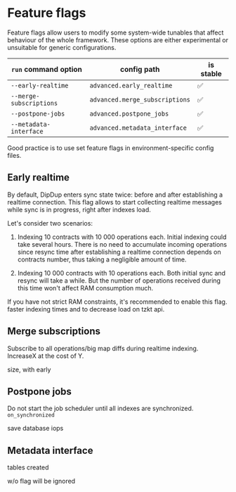 # Feature flags

Feature flags allow users to modify some system-wide tunables that affect behaviour of the whole framework. These options are either experimental or unsuitable for generic configurations.

| `run` command option | config path | is stable |
| - | - | - |
| `--early-realtime` | `advanced.early_realtime` | ✅ |
| `--merge-subscriptions` | `advanced.merge_subscriptions` | ✅ |
| `--postpone-jobs` | `advanced.postpone_jobs` | ✅ |
| `--metadata-interface` | `advanced.metadata_interface` | ✅ |

Good practice is to use set feature flags in environment-specific config files.

## Early realtime

By default, DipDup enters sync state twice: before and after establishing a realtime connection. This flag allows to start collecting realtime messages while sync is in progress, right after indexes load.

Let's consider two scenarios:

1. Indexing 10 contracts with 10 000 operations each. Initial indexing could take several hours. There is no need to accumulate incoming operations since resync time after establishing a realtime connection depends on contracts number, thus taking a negligible amount of time.

2. Indexing 10 000 contracts with 10 operations each. Both initial sync and resync will take a while. But the number of operations received during this time won't affect RAM consumption much.

If you have not strict RAM constraints, it's recommended to enable this flag. faster indexing times and to decrease load on tzkt api.

## Merge subscriptions

Subscribe to all operations/big map diffs during realtime indexing. IncreaseX at the cost of Y.

size, with early

## Postpone jobs

Do not start the job scheduler until all indexes are synchronized. `on_synchronized`

save database iops

## Metadata interface

tables created

w/o flag will be ignored